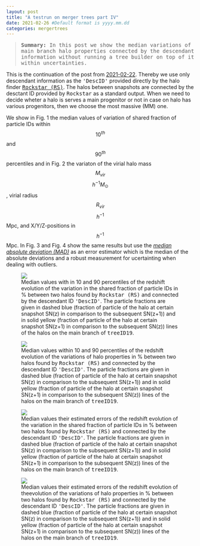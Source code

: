 ```yaml
---
layout: post
title: "A testrun on merger trees part IV"
date: 2021-02-26 #Default format is yyyy.mm.dd
categories: mergertrees
---
```


<blockquote><tt><b>Summary:</b> In this post we show the median variations of main branch halo properties connected by the descendant information without running a tree builder on top of it within uncertainties.</tt></blockquote>

This is the continuation of the post from <a href="https://dstoppacher.github.io/A-testrun-on-merger-trees-III/">2021-02-22</a>. Thereby we use only descendant information as the <tt>'DescID'</tt> provided directly by the halo finder <a href="https://ui.adsabs.harvard.edu/abs/2012ascl.soft10008B/abstract"><tt>Rockstar (RS)</tt></a>. The halos between snapshots are connected by the desctant ID provided by <tt>Rockstar</tt> as a standard output. When we need to decide wheter a halo is serves a main progenitor or not in case on halo has various progenitors, then we choose the most massive (MM) one.

We show in Fig. 1 the median values of variation of shared fraction of particle IDs within $$10^{th}$$ and $$90^{th}$$ percentiles and in Fig. 2 the variaton of the virial halo mass $$M_{vir}$$ $$h^{-1}M_{\odot}$$, virial radius $$R_{vir}$$ $$h^{-1}$$Mpc, and X/Y/Z-positions in $$h^{-1}$$Mpc. In Fig. 3 and Fig. 4 show the same results but use the <a href="https://en.wikipedia.org/wiki/Median_absolute_deviation"><i>median absolute deviation (MAD)</i></a> as an error estimator which is the median of the absolute deviations and a robust measurement for ucertainting when dealing with outliers.

<figure>
  <img src="{{ site.baseurl }}/plots/2021-02-26_Cholla256_50Mpc_stats_one_np_MM_10_90.png">
  <figcaption>Median values with in 10 and 90 percentiles of the redshift evolution of the variation in the shared fraction of particle IDs in % between two halos found by <tt>Rockstar (RS)</tt> and connected by the descendant ID <tt>'DescID'</tt>. The particle fractions are given in dashed blue (fraction of particle of the halo at certain snapshot SN(z) in comparison to the subsequent  SN(z+1)) and in solid yellow (fraction of particle of the halo at certain snapshot SN(z+1) in comparison to the subsequent SN(z)) lines of the halos on the main branch of <tt>treeID19</tt>. 
  </figcaption>
</figure>


<figure>
  <img src="{{ site.baseurl }}/plots/2021-02-26_Cholla256_50Mpc_stats_one_MM_10_90.png">
  <figcaption>Median values within 10 and 90 percentiles of the redshift evolution of the variations of halo properties in % between two halos found by <tt>Rockstar (RS)</tt> and connected by the descendant ID <tt>'DescID'</tt>. The particle fractions are given in dashed blue (fraction of particle of the halo at certain snapshot SN(z) in comparison to the subsequent  SN(z+1)) and in solid yellow (fraction of particle of the halo at certain snapshot SN(z+1) in comparison to the subsequent SN(z)) lines of the halos on the main branch of <tt>treeID19</tt>. 
  </figcaption>
</figure>


<figure>
  <img src="{{ site.baseurl }}/plots/2021-02-26_Cholla256_50Mpc_stats_one_np_MM_MAD.png">
  <figcaption>Median values their estimated errors of the redshift evolution of the variation in the shared fraction of particle IDs in % between two halos found by <tt>Rockstar (RS)</tt> and connected by the descendant ID <tt>'DescID'</tt>. The particle fractions are given in dashed blue (fraction of particle of the halo at certain snapshot SN(z) in comparison to the subsequent  SN(z+1)) and in solid yellow (fraction of particle of the halo at certain snapshot SN(z+1) in comparison to the subsequent SN(z)) lines of the halos on the main branch of <tt>treeID19</tt>. 
  </figcaption>
</figure>

<figure>
  <img src="{{ site.baseurl }}/plots/2021-02-26_Cholla256_50Mpc_stats_one_np_MM_MAD.png">
  <figcaption>Median values their estimated errors of the redshift evolution of theevolution of the variations of halo properties in % between two halos found by <tt>Rockstar (RS)</tt> and connected by the descendant ID <tt>'DescID'</tt>. The particle fractions are given in dashed blue (fraction of particle of the halo at certain snapshot SN(z) in comparison to the subsequent  SN(z+1)) and in solid yellow (fraction of particle of the halo at certain snapshot SN(z+1) in comparison to the subsequent SN(z)) lines of the halos on the main branch of <tt>treeID19</tt>. 
  </figcaption>
</figure>
